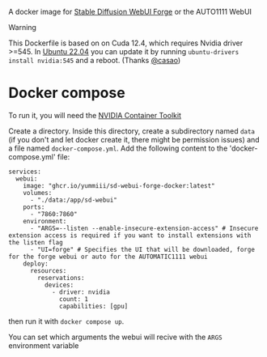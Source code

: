 A docker image for [Stable Diffusion WebUI Forge](https://github.com/lllyasviel/stable-diffusion-webui-forge) or the AUTO1111 WebUI

> [!WARNING]
> This Dockerfile is based on on Cuda 12.4, which requires Nvidia driver >=545.
> In [Ubuntu 22.04](https://github.com/Yummiii/sd-webui-forge-docker/issues/1#issuecomment-2066840527) you can update it by running `ubuntu-drivers install nvidia:545` and a reboot. (Thanks [@casao](https://github.com/Casao))

# Docker compose
To run it, you will need the [NVIDIA Container Toolkit](https://docs.nvidia.com/datacenter/cloud-native/container-toolkit/latest/install-guide.html)

Create a directory. Inside this directory, create a subdirectory named `data` (if you don't and let docker create it, there might be permission issues) and a file named `docker-compose.yml`. Add the following content to the 'docker-compose.yml' file:

```YML
services:
  webui:
    image: "ghcr.io/yummiii/sd-webui-forge-docker:latest"
    volumes:
      - "./data:/app/sd-webui"
    ports:
      - "7860:7860"
    environment:
      - "ARGS=--listen --enable-insecure-extension-access" # Insecure extension access is required if you want to install extensions with the listen flag
      - "UI=forge" # Specifies the UI that will be downloaded, forge for the forge webui or auto for the AUTOMATIC1111 webui
    deploy:
      resources:
        reservations:
          devices:
            - driver: nvidia
              count: 1
              capabilities: [gpu]
```
then run it with `docker compose up`.

You can set which arguments the webui will recive with the `ARGS` environment variable
